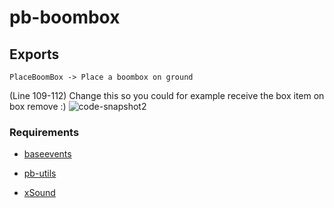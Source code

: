 # pb-boombox

## Exports

```
PlaceBoomBox -> Place a boombox on ground
```
(Line 109-112) Change this so you could for example receive the box item on box remove :)
![code-snapshot2](https://github.com/Pbtm999/pb-boombox/assets/67477526/c8bb5fc0-199c-4ceb-857a-b07bef2aa306)

### Requirements

- [baseevents](https://github.com/xaviablaza/fivem-playground/tree/master/cfx-server-data/resources/%5Bsystem%5D/baseevents)

* [pb-utils](https://github.com/Pbtm999/pb-utils)

* [xSound](https://github.com/Xogy/xsound)
